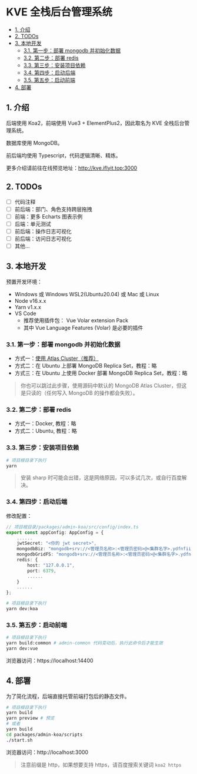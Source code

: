 # KVE 全栈后台管理系统

- [1. 介绍](#1-介绍)
- [2. TODOs](#2-todos)
- [3. 本地开发](#3-本地开发)
  - [3.1. 第一步：部署 mongodb 并初始化数据](#31-第一步部署-mongodb-并初始化数据)
  - [3.2. 第二步：部署 redis](#32-第二步部署-redis)
  - [3.3. 第三步：安装项目依赖](#33-第三步安装项目依赖)
  - [3.4. 第四步：启动后端](#34-第四步启动后端)
  - [3.5. 第五步：启动前端](#35-第五步启动前端)
- [4. 部署](#4-部署)

## 1. 介绍

后端使用 Koa2，前端使用 Vue3 + ElementPlus2，因此取名为 KVE 全栈后台管理系统。

数据库使用 MongoDB。

前后端均使用 Typescript，代码逻辑清晰、精炼。

更多介绍请前往在线预览地址：http://kve.iflyit.top:3000

## 2. TODOs

- [ ] 代码注释
- [ ] 前后端：部门、角色支持跨层拖拽
- [ ] 前端：更多 Echarts 图表示例
- [ ] 后端：单元测试
- [ ] 前后端：操作日志可视化
- [ ] 前后端：访问日志可视化
- [ ] 其他...

## 3. 本地开发

预置开发环境：

- Windows 或 Windows WSL2(Ubuntu20.04) 或 Mac 或 Linux 
- Node v16.x.x
- Yarn v1.x.x
- VS Code
  - 推荐使用插件包： Vue Volar extension Pack
  - 其中 Vue Language Features (Volar) 是必要的插件

### 3.1. 第一步：部署 mongodb 并初始化数据

- 方式一：[使用 Atlas Cluster（推荐）](./doc/mongodb/AtlasCluster.md)
- 方式二：在 Ubuntu 上部署 MongoDB Replica Set，教程：略
- 方式三：在 Ubuntu 上使用 Docker 部署 MongoDB Replica Set，教程：略

> 你也可以跳过此步骤，使用源码中默认的 MongoDB Atlas Cluster，但这是只读的（任何写入 MongoDB 的操作都会失败）。

### 3.2. 第二步：部署 redis

- 方式一：Docker, 教程：略
- 方式二：Ubuntu, 教程：略

### 3.3. 第三步：安装项目依赖

```bash
# 项目根目录下执行
yarn
```

> 安装 sharp 时可能会出错，这是网络原因，可以多试几次，或自行百度解决。

### 3.4. 第四步：启动后端

修改配置：

```ts
// 项目根目录/packages/admin-koa/src/config/index.ts
export const appConfig: AppConfig = {
    ......
    jwtSecret: "<你的 jwt secret>",
    mongodbBiz: "mongodb+srv://<管理员名称>:<管理员密码>@<集群名字>.ydfnfii.mongodb.net/biz?retryWrites=true&w=majority",
    mongodbGridFS: "mongodb+srv://<管理员名称>:<管理员密码>@<集群名字>.ydfnfii.mongodb.net/gridfs?retryWrites=true&w=majority",
    redis: {
        host: "127.0.0.1",
        port: 6379,
        ......
    }
    ......
};
```

```bash
# 项目根目录下执行
yarn dev:koa
```

### 3.5. 第五步：启动前端

```bash
# 项目根目录下执行
yarn build:common # admin-common 代码变动后，执行此命令后才能生效
yarn dev:vue
```

浏览器访问：https://localhost:14400

## 4. 部署

为了简化流程，后端直接托管前端打包后的静态文件。

```bash
# 项目根目录下执行
yarn build
yarn preview # 预览
# 或者
yarn build
cd packages/admin-koa/scripts
./start.sh
```
浏览器访问：http://localhost:3000

> 注意前缀是 http，如果想要支持 https，请百度搜索关键词 `koa2 https`
